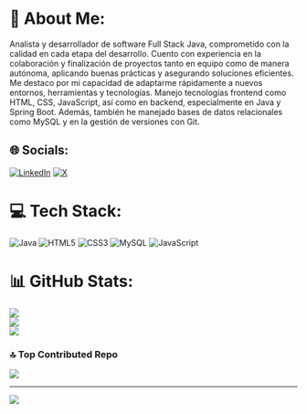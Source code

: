 # 💫 About Me:
Analista y desarrollador de software Full Stack Java, comprometido con la calidad en cada etapa del desarrollo. Cuento con experiencia en la colaboración y finalización de proyectos tanto en equipo como de manera autónoma, aplicando buenas prácticas y asegurando soluciones eficientes. Me destaco por mi capacidad de adaptarme rápidamente a nuevos entornos, herramientas y tecnologías. Manejo tecnologías frontend como HTML, CSS, JavaScript, así como en backend, especialmente en Java y Spring Boot. Además, también he manejado bases de datos relacionales como MySQL y en la gestión de versiones con Git.


## 🌐 Socials:
[![LinkedIn](https://img.shields.io/badge/LinkedIn-%230077B5.svg?logo=linkedin&logoColor=white)](https://linkedin.com/in/https://www.linkedin.com/in/yeferson-duran-607635164/) [![X](https://img.shields.io/badge/X-black.svg?logo=X&logoColor=white)](https://x.com/https://x.com/YefersonDuran_) 

# 💻 Tech Stack:
![Java](https://img.shields.io/badge/java-%23ED8B00.svg?style=for-the-badge&logo=openjdk&logoColor=white) ![HTML5](https://img.shields.io/badge/html5-%23E34F26.svg?style=for-the-badge&logo=html5&logoColor=white) ![CSS3](https://img.shields.io/badge/css3-%231572B6.svg?style=for-the-badge&logo=css3&logoColor=white) ![MySQL](https://img.shields.io/badge/mysql-4479A1.svg?style=for-the-badge&logo=mysql&logoColor=white) ![JavaScript](https://img.shields.io/badge/javascript-%23323330.svg?style=for-the-badge&logo=javascript&logoColor=%23F7DF1E)
# 📊 GitHub Stats:
![](https://github-readme-stats.vercel.app/api?username=yefersondurandev&theme=shadow_blue&hide_border=true&include_all_commits=false&count_private=false)<br/>
![](https://github-readme-streak-stats.herokuapp.com/?user=yefersondurandev&theme=shadow_blue&hide_border=true)<br/>
![](https://github-readme-stats.vercel.app/api/top-langs/?username=yefersondurandev&theme=shadow_blue&hide_border=true&include_all_commits=false&count_private=false&layout=compact)

### 🔝 Top Contributed Repo
![](https://github-contributor-stats.vercel.app/api?username=yefersondurandev&limit=5&theme=dark&combine_all_yearly_contributions=true)

---
[![](https://visitcount.itsvg.in/api?id=yefersondurandev&icon=3&color=1)](https://visitcount.itsvg.in)

<!-- Proudly created with GPRM ( https://gprm.itsvg.in ) -->
